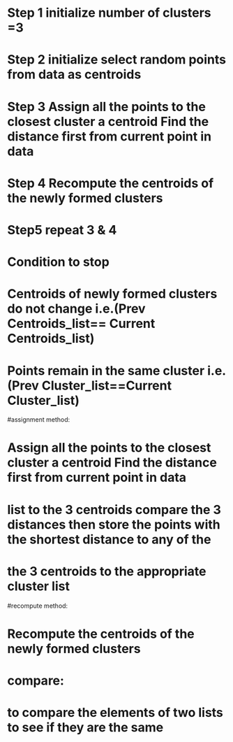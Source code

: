 # Step 1 initialize number of clusters =3
# Step 2 initialize select random points from data as centroids
# Step 3  Assign all the points to the closest cluster a centroid Find the distance first from current point in data
# Step 4 Recompute the centroids of the newly formed clusters
# Step5 repeat 3 & 4
# Condition to stop
# Centroids of newly formed clusters do not change i.e.(Prev Centroids_list== Current Centroids_list)
# Points remain in the same cluster i.e.(Prev Cluster_list==Current Cluster_list)

#assignment method:
# Assign all the points to the closest cluster a centroid Find the distance first from current point in data
# list to the 3 centroids compare the 3 distances then store the points with the shortest distance to any of the
# the 3 centroids to the appropriate cluster list

#recompute method:
#  Recompute the centroids of the newly formed clusters

# compare:
# to compare the elements of two lists to see if they are the same

